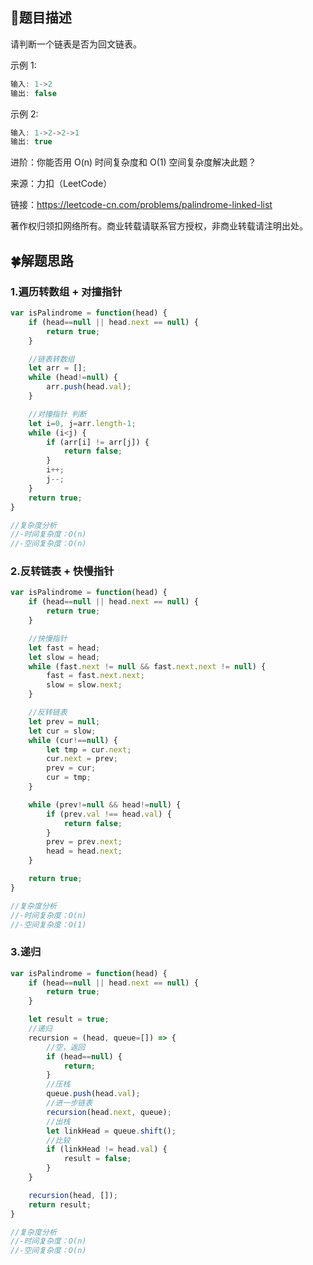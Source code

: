 ## :rainbow:题目描述

请判断一个链表是否为回文链表。


示例 1:
```javascript
输入: 1->2
输出: false
```

示例 2:
```javascript
输入: 1->2->2->1
输出: true
```

进阶：你能否用 O(n) 时间复杂度和 O(1) 空间复杂度解决此题？



来源：力扣（LeetCode）

链接：https://leetcode-cn.com/problems/palindrome-linked-list

著作权归领扣网络所有。商业转载请联系官方授权，非商业转载请注明出处。


## :four_leaf_clover:解题思路

### 1.遍历转数组 + 对撞指针
```javascript
var isPalindrome = function(head) {
    if (head==null || head.next == null) {
        return true;
    }

    //链表转数组
    let arr = [];
    while (head!=null) {
        arr.push(head.val);
    }

    //对撞指针 判断
    let i=0, j=arr.length-1;
    while (i<j) {
        if (arr[i] != arr[j]) {
            return false;
        }
        i++;
        j--;
    }
    return true;
}

//复杂度分析
//-时间复杂度：O(n)
//-空间复杂度：O(n)
```

### 2.反转链表 + 快慢指针
```javascript
var isPalindrome = function(head) {
    if (head==null || head.next == null) {
        return true;
    }

    //快慢指针
    let fast = head;
    let slow = head;
    while (fast.next != null && fast.next.next != null) {
        fast = fast.next.next;
        slow = slow.next;
    }

    //反转链表
    let prev = null;
    let cur = slow;
    while (cur!==null) {
        let tmp = cur.next;
        cur.next = prev;
        prev = cur;
        cur = tmp;
    }

    while (prev!=null && head!=null) {
        if (prev.val !== head.val) {
            return false;
        }
        prev = prev.next;
        head = head.next;
    }

    return true;
}

//复杂度分析
//-时间复杂度：O(n)
//-空间复杂度：O(1)
```

### 3.递归
```javascript
var isPalindrome = function(head) {
    if (head==null || head.next == null) {
        return true;
    }

    let result = true;
    //递归
    recursion = (head, queue=[]) => {
        //空，返回
        if (head==null) {
            return;
        }
        //压栈
        queue.push(head.val);
        //进一步链表
        recursion(head.next, queue);
        //出栈
        let linkHead = queue.shift();
        //比较
        if (linkHead != head.val) {
            result = false;
        }
    }

    recursion(head, []);
    return result;
}

//复杂度分析
//-时间复杂度：O(n)
//-空间复杂度：O(n)
```

